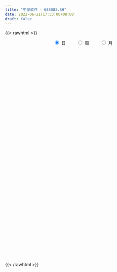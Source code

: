 ```yaml
---
title: "中望软件 - 688083.SH"
date: 2022-06-21T17:33:00+08:00
draft: false
---
```

{{< rawhtml >}}
    <div style="text-align: center">
        <label style="padding: 1rem;"><input style="margin-right: .5rem" type="radio" name="period" value="D" checked onclick="period_change(this)">日</label>
        <label style="padding: 1rem;"><input style="margin-right: .5rem" type="radio" name="period" value="W" onclick="period_change(this)">周</label>
        <label style="padding: 1rem;"><input style="margin-right: .5rem" type="radio" name="period" value="M" onclick="period_change(this)">月</label>
    </div>
    <div id="chart" style="height: 700px;"></div> 
    <script type="text/javascript">
        const D_v = [96183.41,41137.71,28840.9,15239.95,13254.38,9797.15,8770.02,11408.62,7456.28,6316.51,5303.14,7430.07,7783.43,4726.89,4878.64,2290.53,5261.76,4632.71,3392.47,2844.25,4972.51,2288.66,2806.57,5023.78,3384.92,2852.72,3636.24,5420.48,5906.27,7356.03,5511.65,6347.65,2744.9,5774.98,2727.96,2764.58,4777.34,3486.51,4467.53,2883.78,2762.87,2281.75,2568.5,4450.23,1431.42,2261.5,1780.8,1664.25,1939.27,2987.78,1411.49,2643.38,2346.36,2500.7,2217.92,2637.47,1093.84,2196.78,2438.47,2439.15,3393.72,4200.11,2595.72,2204.79,2020.98,2196.22,2917.46,2777.69,3141.54,2152.05,2075.19,1718.88,4514.3,5493.94,2503.39,1887.28,2571.08,5374.84,4793.82,3940.07,5807.43,7568.84,5274.45,3725.37,3058.12,2748.5,2849.24,3983.76,2189.51,2303.37,4198.16,2461.3,3709.49,8592.76,3614.66,2943.94,2434.6,5200.94,9041.17,4255.58,9444.26,8253.24,5204.25,2326.79,3497.32,3153.65,2081.3,2824.65,1858.14,2394.09,2181.52,2031.38,4313.15,3486.4,2951.84,2351.26,1127.42,2262.46,1489.15,2072.01,2120.31,2485.33,1386.75,1043.91,1698.48,2252.32,10495.03,9403.09,6197.86,3616.35,7376.73,4594.79,4139.78,1992.53,2932.72,6551.16,2860.41,9163.32,6609.55,3396.03,3123.1,4528.8,2691.68,3024.19,3784.5,4331.52,1443.59,3861.83,4390.82,4101.51,11957.72,7232.54,21853.01,9358.79,5644.72,7986.42,6656.54,5652.05,6960.45,5382.06,3266.2,2759.65,1814.46,2254.73,2541.22,5023.43,2127.1,3350.65,3279.25,4158.52,3117.38,3338.71,2679.38,6263.76,4152.16,8547.14,4541.15,7399.14,5208.08,4068.34,2870.17,2512.54,3782.04,5161.25,7093.28,3074.91,1855.31,1498.8,3661.39,2835.99,2930.85,1723.63,1871.76,2011.82,3412.2,3772.53,2693.66,1761.2,2853.7,1275.57,1576.74,1774.87,3833.7,2006.19,2310.54,1461.93,2349.0,5226.17,3215.36,4735.75,11629.71,5743.27,4322.2,6284.7,5456.3,5519.74,2923.8,3118.32,3826.19,2501.2,2069.21,2988.09,1789.32,2702.47,3722.14,2698.78,1842.67,1881.44,1756.43,2029.22,4670.96,3750.25,2367.0,2288.38,2350.77,2132.6,1552.31,1418.02,1385.28,2553.86,2776.77,4279.44,3475.34,6401.41,4939.1,3631.84,3367.19,5076.89,4534.12,3053.6,5068.9,7706.42,5090.86,3930.87,2992.78,3756.37,3834.58,3777.41,2991.14,4554.21,4645.09,3196.85,3159.76,2598.29,3621.38,3947.07,3041.26,7691.19,3431.14,1458.24,4709.14,4532.6,5085.33,4326.81,2382.57,4252.7,3227.68,2913.04,4462.17,2113.74,3567.48,2916.26,2965.39,1332.23,1416.97,1754.92,2308.43,2094.89,2554.55,1673.77,1952.54,4776.16,4069.75,2799.3,4920.51,4625.46,3100.65,5944.8,8405.24,6045.59,7515.92,7433.08,15646.25,4878.13,7584.74,7268.2,5462.17,4481.55,3174.69,3895.64]
const D_histogram = [0.0,2.5527065527,0.8808873954,-0.2126835956,0.5677580906,0.8296255759,0.9907968037,2.1885738301,1.7289358119,1.1300239506,1.3092879116,2.0353917405,3.6524931397,3.9889073741,3.0146996026,2.1260326347,3.2383161592,4.1401849788,4.241444769,3.857193669,2.4384242484,1.1771493789,0.9051011171,2.0030114331,1.9644286671,3.0834695531,4.8828183466,5.008177018,6.2061312222,9.1953667793,9.8322253277,11.1597194332,10.9998806483,9.1763606475,7.2782019346,5.3121544526,2.7091098793,-1.3518339187,-4.7066096153,-6.5387353324,-6.5537753031,-8.0236796046,-8.005028265,-4.9077926546,-2.7469398406,-2.6635752179,-1.8474084611,-2.3157176931,-3.2382812086,-2.4689078259,-2.8059140055,-0.428065082,0.1351802933,1.7578312533,1.1844656492,-0.6396842556,-2.3153453868,-3.2400322408,-4.3765350353,-4.7938430362,-6.3153550365,-6.4366755126,-6.0805493434,-5.5333634024,-6.2724463525,-5.5266121308,-4.5160151803,-2.2404563248,-2.2722544461,-2.7248834673,-3.3200837626,-3.0711527983,-3.3023999832,-2.4467136201,-2.09265084,-2.2173966717,-3.6625888109,-0.3297997001,1.3029335563,3.2416926626,3.9792300174,2.544052681,1.6863533752,-0.3866913685,-0.8176922946,-2.4343963238,-3.8283989613,-3.982485149,-4.3173952885,-3.7497100051,-4.6701006426,-4.6518742838,-3.5538705074,-0.0103771048,2.1104830809,3.353863148,2.8761295119,3.5366419743,5.8334604161,7.8179457749,5.6736272432,1.457022966,0.4727065416,-0.5743204682,-2.3830328779,-2.9294320493,-3.7195400446,-3.0132330032,-3.2217925005,-2.9912172677,-1.476607761,-0.9677873953,2.0444925836,5.058697261,4.9191786045,3.6095535861,3.1509201854,1.021039703,-0.9448903202,-0.8412872219,-1.9616612759,-3.1637753923,-3.4508949038,-3.1581895491,-3.2217740985,-3.6817928471,-7.343810868,-11.1243920217,-13.4793939229,-14.0521536997,-14.2920081483,-14.7330759854,-13.455388371,-11.8482960332,-9.9898727068,-7.9183846327,-6.2735929358,-6.421298378,-4.0644298937,-2.1486912451,-1.0631839412,-0.193236988,1.0171894196,2.0689260339,3.9320163546,4.3986375596,4.7449170391,5.7213427988,5.1777938389,4.3810956695,2.8129489066,1.0240524308,-2.4097571038,-4.3054782391,-5.3155894047,-4.4808894298,-3.3454125806,-1.5506466477,1.2841090932,2.689972996,3.2180475011,4.1807297658,4.7438102346,5.2247820882,5.8501026509,5.0507016624,4.7454706898,4.0493373721,3.6179187757,4.1472779739,4.7361958135,5.3463041267,5.395839414,6.1302003809,6.1947187476,7.2903360177,7.4023012425,8.113054356,7.1318332095,6.4724886024,5.0844567832,4.0985931503,3.305031561,3.227663583,2.2742273271,1.8809643592,1.8493919624,1.4918518853,2.2172302305,1.5878088811,0.5234222122,0.0961683259,0.3086915023,0.3123986506,-0.598086955,-1.6967976351,-2.1736388046,-2.2613857265,-1.4362654507,-0.7369184432,-0.1354306074,0.0001653497,0.1250966024,-0.151502194,-0.0427049541,-0.0061942591,-0.5593413453,-1.9878711451,-3.2430133429,-3.2843598156,-1.1442609251,0.0346059685,-0.0367319099,-0.9791098092,-2.1133103963,-3.1771094226,-3.8338317169,-5.0314439351,-4.1817130289,-2.5706892193,-2.120160703,-1.7533659777,-1.2934651676,-1.845530352,-2.982137118,-3.3383104759,-3.4432485405,-3.2108042012,-2.9766168524,-2.563034323,-2.7025131935,-1.6295051302,-1.4119632172,-0.7189904032,0.2066527549,1.2329634896,1.7488365564,1.6093380544,1.5432570934,0.718398762,0.5476477036,-0.2054415275,-1.0219301972,-1.0691280999,-0.4301273911,-0.3374110602,0.0808134908,0.8947412494,0.7938959081,0.6554048562,0.2061612548,0.6375774607,0.7053726907,0.4437310402,0.3884458221,0.5442856938,0.9455746754,1.367110458,1.7340033615,1.6069490699,1.188612319,0.6515985461,0.0847352854,-0.0896846464,-0.3993450146,0.2457306023,0.3424983585,0.0999548476,0.1754237525,0.3411996791,0.9702015545,0.9200692787,0.3765149665,-0.1295825384,-0.1967274573,-0.3785321555,0.3845944302,1.2721645424,2.7179926434,3.6652883411,4.7296677986,4.8346572587,4.6172725557,4.2286962417,3.7307885682,3.2585332344,2.7437428187,2.3532128914,2.3977384848,2.1863972772,1.5616796143,2.3561033792,3.2744155603,3.1668900634,4.3523123384,5.428569058,5.5290468572,2.5775377862,0.6680134023,-1.3954099299,-2.6653701607,-4.1988134493,-5.2886096309,-5.5652847271,-4.3185020218,-3.4333981877,-2.4963870707,-2.0457129697,-1.7343949276,-1.4283391901]
const D_fast = [0.0,3.1908831909,1.7392858824,0.5925439925,1.5149252014,1.9841990806,2.3930695094,4.1379899933,4.1105859281,3.7941800544,4.3007659933,5.5357177574,8.0659424414,9.3995835194,9.1790506486,8.8218918393,10.7437544036,12.680669468,13.8422904503,14.4223377676,13.6131744091,12.6461868843,12.6004139018,14.1990770761,14.6516014768,16.5415097511,19.5615631313,20.9389660572,23.688453067,28.9765303188,32.0714451991,36.1888691629,38.7790005401,39.2495707012,39.1709624719,38.5329536031,36.6071864996,32.2082842219,27.6768561215,24.2100465714,22.5565627749,19.0807385722,17.0981328456,18.9684202924,20.4425381462,19.8600089644,20.2143236059,19.1670849506,17.434951133,17.5870975592,16.5486128782,18.8194455312,19.4164859798,21.4785947532,21.2013455613,19.2172745926,16.9627771147,15.2280822005,12.9974456472,11.3816768872,8.2813261278,6.5508367736,5.3868256069,4.5506706973,2.243476159,1.607657348,1.4892505035,3.2046952778,2.604833545,1.470983657,0.045762421,-0.4730948142,-1.529941995,-1.2859340369,-1.4550339668,-2.1341289664,-4.4949683083,-1.2446291226,0.7138375229,3.4630197948,5.195364654,4.3962004878,3.9600895259,1.79037194,1.1549479403,-1.0703551699,-3.4214575477,-4.5711650226,-5.9854239842,-6.3551662022,-8.4430820003,-9.5878242125,-9.3782880629,-5.8373889364,-3.1889079805,-1.1070621264,-0.8657633846,0.6789095714,4.4340931173,8.3730649197,7.6471531989,3.7948046632,2.9286648741,1.7380577473,-0.6664128819,-1.9451700656,-3.6651630721,-3.7121642815,-4.7261719038,-5.243400988,-4.0979434216,-3.8310699046,-0.3076667799,3.9712122127,5.0614882074,4.6542515855,4.9833482311,3.1087276745,0.9065750712,0.7998563641,-0.8109330089,-2.8039909733,-3.9538342108,-4.4506762434,-5.3197043175,-6.7001712778,-12.1981420157,-18.7598211749,-24.4846715568,-28.5704697585,-32.3833262441,-36.5076630776,-38.593822556,-39.9488042264,-40.5878490767,-40.4959571609,-40.4195636979,-42.1725937346,-40.8318327237,-39.4532668864,-38.6335555678,-37.8119178616,-36.3471940991,-34.7782259763,-31.932131567,-30.3658509721,-28.8333422327,-26.4265807734,-25.6756812736,-25.3771055256,-26.2420150618,-27.7748984299,-31.8111472405,-34.7832379355,-37.1222464523,-37.4077688349,-37.1086451309,-35.7015408598,-32.5457578457,-30.4674006939,-29.1348143135,-27.1269496073,-25.3779165799,-23.5907492042,-21.5029029788,-21.0396285517,-20.1584918518,-19.8422908265,-19.3692297289,-17.8030510373,-16.0300842443,-14.0833998995,-12.6849047586,-10.4179936966,-8.8047956429,-5.8865943684,-3.924053833,-1.1850371305,-0.3832999746,0.5754775689,0.4585599455,0.4973446002,0.5300409011,1.2595888189,0.8747093948,0.9516875166,1.3824631105,1.3978860047,2.6775719076,2.4451027784,1.5115716626,1.1083598577,1.3980559097,1.4798627207,0.4198553763,-1.1030547126,-2.1233055832,-2.7763989367,-2.3103450236,-1.7952276269,-1.2275974429,-1.0919601484,-0.9357547451,-1.2502290901,-1.1521080887,-1.1171459584,-1.810128381,-3.735625967,-5.8015215006,-6.6639579272,-4.8099242679,-3.6224058823,-3.7029267382,-4.8900820898,-6.5526102759,-8.4106866579,-10.0258668813,-12.4813400834,-12.6770374344,-11.7086859296,-11.788197589,-11.8597443582,-11.72320984,-12.7366576124,-14.6187986579,-15.8095496347,-16.7752998344,-17.3455565455,-17.8555234098,-18.0826994612,-18.8978066301,-18.2321748492,-18.3676237406,-17.8543985274,-16.8770921806,-15.5425405735,-14.5894583676,-14.326622356,-14.0068890437,-14.6521476845,-14.685986817,-15.49043643,-16.5624076489,-16.8768875766,-16.3454187157,-16.3370551498,-15.8986272261,-14.8610141551,-14.7633855194,-14.7380253573,-15.135728645,-14.5449180739,-14.3007796711,-14.4514885617,-14.4096623242,-14.117751029,-13.4800683786,-12.7167549816,-11.9163612376,-11.6416782617,-11.7628619329,-12.1369760692,-12.6826555086,-12.879496602,-13.2889932239,-12.5824849564,-12.4000926106,-12.6176474096,-12.4983225666,-12.2472467202,-11.3756944562,-11.1958094123,-11.6452349829,-12.1837281224,-12.3000549055,-12.5764926427,-11.7172174494,-10.5116062016,-8.3862799397,-6.5226621568,-4.2758657497,-2.9622119748,-2.025278539,-1.3566807925,-0.921891324,-0.5795133492,-0.4083680602,-0.2105947646,0.43336545,0.7686235617,0.5343258024,1.917775412,3.6546914832,4.3388885022,6.6123888617,9.0457878459,10.5285273594,8.2214027349,6.4788817016,4.0666058868,2.1303031159,-0.452843535,-2.8647921243,-4.5327884023,-4.3656312024,-4.3388769153,-4.0259625659,-4.0867167074,-4.2089973971,-4.2600264572]
const D_slow = [0.0,0.6381766382,0.858398487,0.8052275881,0.9471671108,1.1545735047,1.4022727057,1.9494161632,2.3816501162,2.6641561038,2.9914780817,3.5003260168,4.4134493018,5.4106761453,6.1643510459,6.6958592046,7.5054382444,8.5404844891,9.6008456814,10.5651440986,11.1747501607,11.4690375054,11.6953127847,12.196065643,12.6871728097,13.458040198,14.6787447847,15.9307890392,17.4823218447,19.7811635396,22.2392198715,25.0291497298,27.7791198918,30.0732100537,31.8927605374,33.2207991505,33.8980766203,33.5601181407,32.3834657368,30.7487819037,29.110338078,27.1044181768,25.1031611106,23.8762129469,23.1894779868,22.5235841823,22.061732067,21.4828026438,20.6732323416,20.0560053851,19.3545268837,19.2475106132,19.2813056865,19.7207634999,20.0168799122,19.8569588483,19.2781225015,18.4681144413,17.3739806825,16.1755199234,14.5966811643,12.9875122862,11.4673749503,10.0840340997,8.5159225116,7.1342694789,6.0052656838,5.4451516026,4.8770879911,4.1958671243,3.3658461836,2.598057984,1.7724579882,1.1607795832,0.6376168732,0.0832677053,-0.8323794974,-0.9148294225,-0.5890960334,0.2213271323,1.2161346366,1.8521478068,2.2737361507,2.1770633085,1.9726402349,1.3640411539,0.4069414136,-0.5886798736,-1.6680286958,-2.605456197,-3.7729813577,-4.9359499286,-5.8244175555,-5.8270118317,-5.2993910615,-4.4609252744,-3.7418928965,-2.8577324029,-1.3993672989,0.5551191448,1.9735259557,2.3377816972,2.4559583325,2.3123782155,1.716619996,0.9842619837,0.0543769725,-0.6989312783,-1.5043794034,-2.2521837203,-2.6213356606,-2.8632825094,-2.3521593635,-1.0874850482,0.1423096029,1.0446979994,1.8324280457,2.0876879715,1.8514653914,1.641143586,1.150728267,0.3597844189,-0.502939307,-1.2924866943,-2.0979302189,-3.0183784307,-4.8543311477,-7.6354291531,-11.0052776339,-14.5183160588,-18.0913180959,-21.7745870922,-25.138434185,-28.1005081933,-30.59797637,-32.5775725281,-34.1459707621,-35.7512953566,-36.76740283,-37.3045756413,-37.5703716266,-37.6186808736,-37.3643835187,-36.8471520102,-35.8641479216,-34.7644885317,-33.5782592719,-32.1479235722,-30.8534751125,-29.7582011951,-29.0549639684,-28.7989508607,-29.4013901367,-30.4777596965,-31.8066570476,-32.9268794051,-33.7632325502,-34.1508942122,-33.8298669389,-33.1573736899,-32.3528618146,-31.3076793731,-30.1217268145,-28.8155312924,-27.3530056297,-26.0903302141,-24.9039625416,-23.8916281986,-22.9871485047,-21.9503290112,-20.7662800578,-19.4297040262,-18.0807441727,-16.5481940774,-14.9995143905,-13.1769303861,-11.3263550755,-9.2980914865,-7.5151331841,-5.8970110335,-4.6258968377,-3.6012485501,-2.7749906599,-1.9680747641,-1.3995179323,-0.9292768425,-0.4669288519,-0.0939658806,0.460341677,0.8572938973,0.9881494504,1.0121915318,1.0893644074,1.1674640701,1.0179423313,0.5937429225,0.0503332214,-0.5150132102,-0.8740795729,-1.0583091837,-1.0921668355,-1.0921254981,-1.0608513475,-1.098726896,-1.1094031346,-1.1109516993,-1.2507870357,-1.7477548219,-2.5585081577,-3.3795981116,-3.6656633428,-3.6570118507,-3.6661948282,-3.9109722805,-4.4392998796,-5.2335772353,-6.1920351645,-7.4498961483,-8.4953244055,-9.1379967103,-9.6680368861,-10.1063783805,-10.4297446724,-10.8911272604,-11.6366615399,-12.4712391588,-13.332051294,-14.1347523443,-14.8789065574,-15.5196651381,-16.1952934365,-16.6026697191,-16.9556605234,-17.1354081242,-17.0837449355,-16.7755040631,-16.338294924,-15.9359604104,-15.550146137,-15.3705464465,-15.2336345206,-15.2849949025,-15.5404774518,-15.8077594768,-15.9152913245,-15.9996440896,-15.9794407169,-15.7557554045,-15.5572814275,-15.3934302135,-15.3418898998,-15.1824955346,-15.0061523619,-14.8952196018,-14.7981081463,-14.6620367229,-14.425643054,-14.0838654395,-13.6503645991,-13.2486273317,-12.9514742519,-12.7885746154,-12.767390794,-12.7898119556,-12.8896482093,-12.8282155587,-12.7425909691,-12.7176022572,-12.6737463191,-12.5884463993,-12.3458960107,-12.115878691,-12.0217499494,-12.054145584,-12.1033274483,-12.1979604872,-12.1018118796,-11.783770744,-11.1042725832,-10.1879504979,-9.0055335482,-7.7968692336,-6.6425510946,-5.5853770342,-4.6526798922,-3.8380465836,-3.1521108789,-2.563807656,-1.9643730348,-1.4177737155,-1.027353812,-0.4383279672,0.3802759229,1.1719984388,2.2600765234,3.6172187879,4.9994805022,5.6438649487,5.8108682993,5.4620158168,4.7956732766,3.7459699143,2.4238175066,1.0324963248,-0.0471291806,-0.9054787276,-1.5295754952,-2.0410037377,-2.4746024696,-2.8316872671]
const D_data = [['2021-03-11', 420.0, 409.0, 402.09, 468.05],['2021-03-12', 420.0, 449.0, 413.0, 450.0],['2021-03-15', 438.0, 399.92, 397.01, 438.0],['2021-03-16', 395.52, 400.05, 395.52, 422.0],['2021-03-17', 395.0, 422.96, 395.0, 431.58],['2021-03-18', 425.0, 420.0, 415.55, 436.32],['2021-03-19', 410.0, 420.8, 399.0, 425.0],['2021-03-22', 415.01, 439.0, 415.01, 462.76],['2021-03-23', 430.3, 422.11, 421.0, 450.0],['2021-03-24', 420.0, 419.0, 411.0, 429.0],['2021-03-25', 413.6, 429.0, 409.0, 432.88],['2021-03-26', 429.0, 440.12, 429.0, 458.94],['2021-03-29', 441.42, 460.5, 438.1, 465.0],['2021-03-30', 459.92, 453.52, 446.51, 461.77],['2021-03-31', 446.25, 439.0, 433.6, 454.97],['2021-04-01', 447.35, 438.0, 435.02, 447.35],['2021-04-02', 438.0, 466.86, 438.0, 473.0],['2021-04-06', 467.79, 473.8, 450.33, 479.99],['2021-04-07', 469.06, 471.15, 468.01, 481.88],['2021-04-08', 470.56, 468.99, 463.1, 477.56],['2021-04-09', 466.71, 455.21, 450.0, 488.88],['2021-04-12', 459.72, 452.98, 450.7, 463.98],['2021-04-13', 451.21, 463.71, 448.16, 473.88],['2021-04-14', 468.9, 486.0, 463.91, 486.25],['2021-04-15', 486.97, 478.0, 472.14, 495.53],['2021-04-16', 480.1, 499.34, 480.1, 499.34],['2021-04-19', 500.78, 521.0, 496.05, 534.0],['2021-04-20', 536.0, 511.4, 509.01, 544.92],['2021-04-21', 511.0, 535.33, 511.0, 551.99],['2021-04-22', 536.0, 578.0, 536.0, 587.54],['2021-04-23', 568.22, 569.0, 565.0, 585.0],['2021-04-26', 569.0, 594.8, 563.0, 618.0],['2021-04-27', 595.0, 592.0, 572.0, 595.06],['2021-04-28', 591.0, 578.0, 561.43, 609.0],['2021-04-29', 576.36, 578.0, 563.33, 589.47],['2021-04-30', 573.14, 576.37, 564.01, 588.88],['2021-05-06', 574.43, 564.0, 552.0, 582.8],['2021-05-07', 561.51, 533.0, 530.02, 565.86],['2021-05-10', 528.01, 524.0, 515.0, 543.06],['2021-05-11', 518.11, 529.0, 513.81, 541.99],['2021-05-12', 528.0, 545.78, 522.22, 552.88],['2021-05-13', 545.0, 521.67, 518.0, 545.0],['2021-05-14', 521.68, 533.68, 511.0, 543.5],['2021-05-17', 535.0, 579.04, 528.0, 586.83],['2021-05-18', 579.0, 581.86, 567.0, 587.0],['2021-05-19', 575.02, 563.0, 558.01, 579.88],['2021-05-20', 562.95, 576.0, 560.0, 584.35],['2021-05-21', 577.28, 562.28, 561.0, 584.84],['2021-05-24', 563.86, 553.59, 532.37, 568.0],['2021-05-25', 556.99, 575.0, 543.11, 585.0],['2021-05-26', 576.0, 563.0, 557.0, 582.98],['2021-05-27', 565.3, 604.03, 556.22, 604.03],['2021-05-28', 605.0, 591.9, 583.0, 613.0],['2021-05-31', 593.7, 614.66, 586.01, 618.66],['2021-06-01', 612.64, 594.0, 593.0, 612.64],['2021-06-02', 596.66, 574.88, 566.06, 596.66],['2021-06-03', 566.67, 568.85, 565.88, 586.19],['2021-06-04', 568.5, 571.67, 555.0, 580.0],['2021-06-07', 571.5, 562.92, 559.5, 573.98],['2021-06-08', 561.94, 566.43, 560.0, 582.91],['2021-06-09', 566.43, 545.06, 540.33, 569.65],['2021-06-10', 544.4, 555.0, 544.4, 576.35],['2021-06-11', 552.51, 558.34, 538.89, 573.6],['2021-06-15', 558.0, 560.06, 545.0, 570.35],['2021-06-16', 551.08, 540.0, 535.85, 567.64],['2021-06-17', 543.29, 555.01, 532.6, 564.8],['2021-06-18', 553.0, 560.0, 541.1, 563.81],['2021-06-21', 558.0, 582.88, 555.6, 586.08],['2021-06-22', 592.0, 558.97, 551.0, 592.0],['2021-06-23', 559.68, 551.02, 548.2, 564.2],['2021-06-24', 550.71, 544.5, 537.61, 557.97],['2021-06-25', 553.2, 552.0, 541.0, 555.0],['2021-06-28', 552.5, 543.78, 519.0, 554.58],['2021-06-29', 537.78, 557.0, 528.0, 562.99],['2021-06-30', 557.98, 552.3, 550.5, 574.0],['2021-07-01', 545.01, 545.24, 541.31, 557.94],['2021-07-02', 545.0, 522.01, 520.11, 545.24],['2021-07-05', 525.16, 585.3, 523.53, 589.23],['2021-07-06', 585.31, 577.75, 575.0, 616.0],['2021-07-07', 577.85, 593.08, 562.0, 596.89],['2021-07-08', 594.1, 588.29, 559.03, 598.35],['2021-07-09', 584.8, 562.0, 543.6, 584.8],['2021-07-12', 562.49, 565.01, 546.99, 573.23],['2021-07-13', 561.16, 542.66, 538.0, 564.75],['2021-07-14', 545.59, 556.26, 542.01, 560.2],['2021-07-15', 553.01, 534.77, 530.08, 557.79],['2021-07-16', 536.18, 527.0, 526.1, 546.73],['2021-07-19', 521.01, 535.19, 506.68, 538.86],['2021-07-20', 535.19, 528.1, 516.24, 539.89],['2021-07-21', 527.55, 536.5, 524.23, 539.1],['2021-07-22', 536.68, 513.05, 510.0, 536.68],['2021-07-23', 511.11, 518.0, 511.11, 527.94],['2021-07-26', 517.0, 530.5, 506.8, 536.19],['2021-07-27', 538.0, 571.49, 538.0, 615.0],['2021-07-28', 569.53, 569.08, 554.99, 588.0],['2021-07-29', 580.68, 568.71, 547.88, 581.0],['2021-07-30', 567.78, 551.13, 550.39, 578.68],['2021-08-02', 542.3, 568.0, 525.3, 573.0],['2021-08-03', 583.0, 600.0, 583.0, 665.96],['2021-08-04', 600.01, 613.13, 591.33, 625.0],['2021-08-05', 618.84, 566.54, 563.15, 638.97],['2021-08-06', 565.68, 526.47, 520.0, 572.0],['2021-08-09', 520.3, 553.99, 520.29, 563.63],['2021-08-10', 544.8, 547.99, 538.0, 560.0],['2021-08-11', 541.0, 529.79, 526.28, 550.73],['2021-08-12', 526.31, 537.28, 526.29, 548.9],['2021-08-13', 535.99, 528.0, 523.0, 538.77],['2021-08-16', 528.24, 543.78, 515.01, 543.78],['2021-08-17', 540.49, 531.0, 525.02, 543.7],['2021-08-18', 528.92, 533.8, 528.01, 539.54],['2021-08-19', 528.01, 552.49, 528.01, 556.78],['2021-08-20', 552.49, 544.0, 530.0, 552.81],['2021-08-23', 540.0, 585.0, 540.0, 596.08],['2021-08-24', 590.9, 603.99, 581.29, 613.89],['2021-08-25', 603.99, 576.2, 570.0, 603.99],['2021-08-26', 575.0, 561.11, 558.6, 575.0],['2021-08-27', 565.0, 569.9, 557.0, 572.3],['2021-08-30', 561.51, 543.88, 540.0, 573.99],['2021-08-31', 549.28, 535.13, 532.0, 551.95],['2021-09-01', 544.88, 555.55, 528.01, 559.46],['2021-09-02', 547.01, 536.52, 535.63, 557.0],['2021-09-03', 538.0, 527.24, 520.8, 547.1],['2021-09-06', 529.81, 532.0, 524.49, 537.98],['2021-09-07', 529.08, 536.5, 529.08, 537.99],['2021-09-08', 536.51, 529.85, 522.51, 536.51],['2021-09-09', 525.99, 520.32, 520.0, 533.0],['2021-09-10', 521.0, 464.0, 461.11, 522.99],['2021-09-13', 449.77, 434.0, 428.01, 454.91],['2021-09-14', 438.0, 424.0, 421.0, 447.88],['2021-09-15', 426.79, 425.51, 415.02, 430.98],['2021-09-16', 426.45, 413.76, 408.49, 443.99],['2021-09-17', 411.75, 394.88, 394.02, 418.76],['2021-09-22', 395.02, 404.02, 393.07, 411.74],['2021-09-23', 406.18, 402.01, 400.13, 410.8],['2021-09-24', 407.0, 401.6, 396.19, 408.0],['2021-09-27', 405.56, 403.23, 398.02, 423.0],['2021-09-28', 399.3, 397.5, 391.03, 402.0],['2021-09-29', 391.5, 369.0, 358.55, 394.52],['2021-09-30', 369.0, 397.0, 367.06, 399.95],['2021-10-08', 399.0, 395.28, 386.0, 404.33],['2021-10-11', 392.41, 386.38, 380.42, 400.0],['2021-10-12', 380.51, 383.11, 370.49, 386.2],['2021-10-13', 386.99, 388.0, 378.6, 394.48],['2021-10-14', 382.21, 388.09, 381.0, 396.01],['2021-10-15', 388.1, 403.39, 385.0, 414.96],['2021-10-18', 406.05, 390.51, 389.03, 407.0],['2021-10-19', 392.0, 390.0, 386.0, 394.0],['2021-10-20', 391.67, 401.0, 390.0, 418.0],['2021-10-21', 401.0, 383.0, 372.17, 403.51],['2021-10-22', 386.55, 375.7, 373.37, 386.55],['2021-10-25', 360.0, 358.3, 355.0, 376.02],['2021-10-26', 360.0, 343.83, 342.0, 361.0],['2021-10-27', 343.8, 304.32, 288.0, 343.8],['2021-10-28', 300.0, 302.16, 296.0, 313.0],['2021-10-29', 304.0, 297.06, 295.71, 305.8],['2021-11-01', 298.5, 311.15, 293.66, 315.5],['2021-11-02', 311.84, 312.36, 306.9, 320.68],['2021-11-03', 320.0, 321.76, 310.92, 324.5],['2021-11-04', 321.85, 342.4, 321.76, 343.66],['2021-11-05', 344.69, 332.81, 328.4, 350.0],['2021-11-08', 335.0, 324.75, 320.3, 335.0],['2021-11-09', 325.77, 332.67, 320.0, 334.98],['2021-11-10', 325.01, 331.0, 325.01, 335.99],['2021-11-11', 328.01, 332.6, 325.2, 333.45],['2021-11-12', 333.78, 337.85, 328.25, 339.98],['2021-11-15', 340.0, 320.08, 320.0, 351.84],['2021-11-16', 323.97, 323.57, 320.09, 327.73],['2021-11-17', 321.5, 316.0, 313.0, 322.54],['2021-11-18', 316.75, 315.99, 314.57, 325.8],['2021-11-19', 318.98, 328.21, 315.08, 332.88],['2021-11-22', 330.0, 332.51, 324.15, 338.08],['2021-11-23', 334.99, 337.21, 326.3, 339.5],['2021-11-24', 338.76, 333.61, 333.03, 346.0],['2021-11-25', 333.61, 346.48, 333.61, 357.89],['2021-11-26', 345.3, 342.95, 334.02, 346.47],['2021-11-29', 341.0, 362.43, 337.56, 364.5],['2021-11-30', 362.5, 357.53, 354.0, 366.0],['2021-12-01', 357.82, 372.03, 355.0, 383.79],['2021-12-02', 372.0, 355.01, 354.99, 375.0],['2021-12-03', 354.94, 359.1, 344.0, 364.75],['2021-12-06', 359.0, 348.3, 347.57, 359.0],['2021-12-07', 348.5, 350.0, 347.0, 353.0],['2021-12-08', 349.82, 350.1, 348.0, 357.72],['2021-12-09', 353.02, 359.0, 347.0, 364.89],['2021-12-10', 357.47, 347.19, 346.8, 364.5],['2021-12-13', 351.51, 352.06, 347.88, 359.95],['2021-12-14', 349.03, 356.84, 349.03, 357.97],['2021-12-15', 357.89, 353.0, 351.01, 359.98],['2021-12-16', 356.48, 369.09, 351.05, 372.0],['2021-12-17', 369.89, 353.99, 353.46, 369.89],['2021-12-20', 351.18, 344.92, 342.5, 354.8],['2021-12-21', 338.0, 349.25, 337.03, 351.0],['2021-12-22', 347.0, 357.0, 347.0, 362.95],['2021-12-23', 362.0, 355.38, 352.01, 362.0],['2021-12-24', 360.36, 341.5, 340.6, 360.36],['2021-12-27', 339.78, 332.88, 331.15, 345.88],['2021-12-28', 334.98, 334.89, 330.17, 338.19],['2021-12-29', 332.82, 336.42, 330.5, 339.0],['2021-12-30', 338.86, 348.28, 336.79, 354.94],['2021-12-31', 346.0, 349.83, 345.3, 352.19],['2022-01-04', 344.01, 351.63, 344.01, 354.93],['2022-01-05', 350.0, 347.58, 344.99, 356.0],['2022-01-06', 342.55, 348.05, 333.81, 353.64],['2022-01-07', 349.89, 342.44, 341.53, 358.8],['2022-01-10', 333.01, 346.58, 333.01, 351.97],['2022-01-11', 342.69, 345.89, 342.0, 352.8],['2022-01-12', 343.51, 336.7, 336.02, 349.13],['2022-01-13', 336.11, 319.11, 316.32, 348.33],['2022-01-14', 314.9, 311.59, 310.0, 320.77],['2022-01-17', 308.4, 320.24, 308.0, 324.86],['2022-01-18', 317.01, 351.0, 316.55, 370.1],['2022-01-19', 354.64, 346.99, 340.0, 354.64],['2022-01-20', 341.73, 333.8, 333.15, 346.96],['2022-01-21', 331.05, 319.18, 313.5, 336.99],['2022-01-24', 316.81, 309.3, 306.25, 324.99],['2022-01-25', 309.3, 301.4, 300.0, 316.68],['2022-01-26', 294.83, 298.2, 294.83, 309.14],['2022-01-27', 298.38, 281.85, 281.41, 305.75],['2022-01-28', 288.0, 301.73, 284.0, 304.99],['2022-02-07', 301.73, 313.98, 301.39, 314.23],['2022-02-08', 307.71, 301.8, 301.14, 313.86],['2022-02-09', 299.31, 300.0, 295.09, 307.96],['2022-02-10', 299.0, 300.72, 294.71, 301.64],['2022-02-11', 297.0, 285.0, 285.0, 301.79],['2022-02-14', 280.03, 269.54, 266.31, 285.0],['2022-02-15', 276.0, 271.01, 267.24, 276.5],['2022-02-16', 273.0, 268.34, 267.88, 274.88],['2022-02-17', 268.0, 268.28, 264.86, 271.8],['2022-02-18', 268.85, 265.01, 263.0, 270.98],['2022-02-21', 266.75, 264.62, 264.01, 271.02],['2022-02-22', 263.04, 254.05, 248.0, 263.04],['2022-02-23', 257.0, 267.7, 250.35, 269.78],['2022-02-24', 266.99, 256.86, 253.7, 269.38],['2022-02-25', 259.0, 262.0, 258.6, 267.0],['2022-02-28', 262.53, 266.66, 257.2, 268.96],['2022-03-01', 266.5, 271.38, 260.0, 275.88],['2022-03-02', 271.0, 268.0, 264.04, 271.0],['2022-03-03', 268.0, 259.85, 258.25, 269.99],['2022-03-04', 258.0, 259.23, 257.0, 263.69],['2022-03-07', 259.23, 246.0, 244.98, 259.23],['2022-03-08', 248.0, 249.82, 244.08, 256.3],['2022-03-09', 250.32, 237.97, 230.02, 250.39],['2022-03-10', 242.73, 230.22, 230.22, 249.86],['2022-03-11', 228.0, 234.44, 223.01, 235.0],['2022-03-14', 233.48, 241.78, 233.48, 250.1],['2022-03-15', 236.36, 234.33, 230.03, 241.23],['2022-03-16', 237.04, 237.41, 228.8, 240.02],['2022-03-17', 240.01, 243.84, 240.01, 246.5],['2022-03-18', 242.99, 232.75, 231.49, 242.99],['2022-03-21', 231.91, 230.0, 228.5, 233.0],['2022-03-22', 229.98, 222.66, 221.11, 229.98],['2022-03-23', 222.3, 231.81, 213.29, 234.86],['2022-03-24', 229.69, 226.99, 218.05, 229.81],['2022-03-25', 227.0, 220.66, 217.5, 230.35],['2022-03-28', 220.59, 220.6, 215.67, 222.96],['2022-03-29', 220.61, 221.79, 218.58, 226.11],['2022-03-30', 221.0, 224.9, 219.71, 225.96],['2022-03-31', 222.0, 226.28, 220.62, 228.59],['2022-04-01', 226.12, 227.0, 221.1, 228.89],['2022-04-06', 225.01, 220.88, 219.22, 233.0],['2022-04-07', 220.9, 215.0, 213.0, 224.93],['2022-04-08', 215.0, 209.82, 206.0, 216.99],['2022-04-11', 210.04, 204.92, 203.57, 213.05],['2022-04-12', 204.33, 206.0, 202.03, 209.0],['2022-04-13', 205.02, 200.96, 200.6, 207.0],['2022-04-14', 204.21, 211.94, 202.51, 212.5],['2022-04-15', 210.42, 205.49, 204.26, 210.42],['2022-04-18', 194.6, 199.2, 180.36, 203.6],['2022-04-19', 198.5, 201.03, 195.2, 205.56],['2022-04-20', 202.25, 201.22, 198.02, 204.0],['2022-04-21', 205.0, 207.93, 201.4, 213.28],['2022-04-22', 207.0, 200.0, 192.04, 210.0],['2022-04-25', 199.31, 191.0, 185.11, 199.31],['2022-04-26', 189.01, 187.0, 181.88, 191.05],['2022-04-27', 182.27, 189.09, 182.27, 192.92],['2022-04-28', 186.0, 185.01, 175.01, 189.87],['2022-04-29', 185.33, 196.7, 183.02, 197.67],['2022-05-05', 193.98, 201.7, 193.98, 204.0],['2022-05-06', 192.32, 215.0, 192.01, 224.7],['2022-05-09', 214.0, 216.29, 211.19, 218.63],['2022-05-10', 214.0, 225.22, 214.0, 228.0],['2022-05-11', 225.2, 219.01, 218.46, 229.19],['2022-05-12', 219.0, 217.43, 217.0, 226.57],['2022-05-13', 223.39, 216.32, 215.0, 223.39],['2022-05-16', 218.88, 215.01, 213.99, 223.29],['2022-05-17', 215.02, 214.9, 211.72, 217.65],['2022-05-18', 216.99, 213.6, 213.29, 222.99],['2022-05-19', 210.61, 214.34, 209.19, 217.92],['2022-05-20', 216.97, 220.44, 212.25, 221.85],['2022-05-23', 221.0, 218.38, 215.61, 221.86],['2022-05-24', 216.31, 212.26, 212.26, 222.26],['2022-05-25', 212.68, 231.98, 212.68, 232.49],['2022-05-26', 230.64, 240.44, 225.53, 248.0],['2022-05-27', 240.69, 232.48, 230.88, 240.69],['2022-05-30', 232.48, 254.88, 232.38, 265.98],['2022-05-31', 257.89, 264.0, 248.08, 268.83],['2022-06-01', 260.0, 259.98, 258.22, 266.87],['2022-06-02', 188.0, 218.0, 186.19, 221.9],['2022-06-06', 218.0, 219.99, 210.02, 221.12],['2022-06-07', 218.17, 207.79, 207.0, 218.18],['2022-06-08', 206.0, 207.79, 202.09, 216.5],['2022-06-09', 209.0, 194.73, 190.64, 209.0],['2022-06-10', 190.71, 189.8, 181.58, 194.66],['2022-06-13', 187.0, 192.17, 185.0, 193.01],['2022-06-14', 190.0, 210.0, 186.0, 211.42],['2022-06-15', 208.0, 208.07, 198.0, 219.89],['2022-06-16', 208.17, 211.11, 203.0, 219.29],['2022-06-17', 208.53, 206.7, 204.05, 216.22],['2022-06-20', 206.7, 205.18, 202.61, 210.72],['2022-06-21', 206.34, 205.14, 203.12, 215.03]]
const W_v = [137321.12,75902.4,37914.62,24941.25,15841.94,16356.65,27830.67,20360.07,8263.85,14964.43,11588.2,11328.28,10646.71,15067.17,9339.45,11865.35,16969.99,27485.0,17655.68,15136.1,21295.45,36195.19,16263.31,11289.78,14230.07,10429.26,16876.49,31188.82,9065.03,25184.44,3396.03,17152.27,18129.27,56046.78,32637.52,12636.26,17938.95,19551.39,29763.85,21419.28,12926.4,11950.26,12356.66,9191.5,14563.0,32715.63,20844.35,12050.29,11901.46,15105.81,8838.98,19486.82,21549.14,24850.65,17352.28,12396.15,16367.76,21822.31,19275.09,7375.21,12895.1,10129.76,15271.52,18591.42,45046.08,29674.79,7070.33]
const W_histogram = [0.0,-1.7996581197,-1.5962488616,0.3291464131,0.7822064554,3.8466516231,10.0077167769,13.7886982405,12.6101485663,11.1672693902,11.3906884217,12.6859312276,11.3748492977,8.9133188954,6.7960586936,4.3736024372,0.4735256144,0.3166341717,-2.2722849666,-4.5853982728,-3.905295378,-5.0638765082,-5.6312482124,-4.8620423906,-2.6525422597,-4.0254125577,-8.8758679009,-16.0067552592,-19.3167460697,-20.7367469421,-20.6666418316,-18.9918110924,-18.6403529982,-22.3458080906,-21.0487785129,-18.596146924,-16.4422363072,-12.9951199358,-8.7985493745,-6.1228965824,-3.3328039138,-1.8406904165,0.0925348935,1.1974730958,0.2254426227,0.4552010327,-0.1728586805,-1.2593155489,-2.7813083583,-3.4065381839,-3.4138383348,-4.4309335801,-4.5433439861,-4.7361712259,-3.7823396204,-3.6521766298,-3.2167154996,-2.6794239469,-1.9606051362,0.2172399272,2.1112890777,3.9020486654,6.0307361188,6.553451186,5.1516572982,5.4835378026,5.6940819386]
const W_fast = [0.0,-2.2495726496,-2.4452256069,-0.437543729,0.2110679273,4.2371760006,12.9001703487,20.1283263725,22.1023138398,23.4512520112,26.5223431482,30.989068761,32.5216991555,32.288498477,31.8702529486,30.5411973016,26.7595018823,26.6817689826,23.5247786026,20.0653157283,19.7690947785,17.3445445213,15.369360764,14.9230559881,16.4694205542,14.0901971167,7.0207747983,-4.1118013748,-12.2509787028,-18.8551663107,-23.9517216581,-27.0248436919,-31.3334738474,-40.6253809623,-44.5905460129,-46.786951155,-48.743599615,-48.5452632276,-46.5483300098,-45.4034013633,-43.4465096732,-42.41456878,-40.4582097466,-39.0539032703,-39.9695730878,-39.6260144196,-40.297288803,-41.6985745586,-43.9158944576,-45.3927588291,-46.2535185637,-48.3783472041,-49.6265936066,-51.0034636529,-50.9952169525,-51.7780981193,-52.146815864,-52.279380298,-52.0507127715,-49.8185577262,-47.3966863063,-44.6304145523,-40.9940430691,-38.8329652055,-38.9468447687,-37.2440798137,-35.610015193]
const W_slow = [0.0,-0.4499145299,-0.8489767453,-0.7666901421,-0.5711385282,0.3905243776,2.8924535718,6.3396281319,9.4921652735,12.2839826211,15.1316547265,18.3031375334,21.1468498578,23.3751795817,25.074194255,26.1675948644,26.285976268,26.3651348109,25.7970635692,24.650714001,23.6743901565,22.4084210295,21.0006089764,19.7850983787,19.1219628138,18.1156096744,15.8966426992,11.8949538844,7.0657673669,1.8815806314,-3.2850798265,-8.0330325996,-12.6931208491,-18.2795728718,-23.5417675,-28.190804231,-32.3013633078,-35.5501432918,-37.7497806354,-39.280504781,-40.1137057594,-40.5738783635,-40.5507446401,-40.2513763662,-40.1950157105,-40.0812154523,-40.1244301225,-40.4392590097,-41.1345860993,-41.9862206453,-42.839680229,-43.947413624,-45.0832496205,-46.267292427,-47.2128773321,-48.1259214895,-48.9301003644,-49.5999563511,-50.0901076352,-50.0357976534,-49.507975384,-48.5324632176,-47.0247791879,-45.3864163915,-44.0985020669,-42.7276176163,-41.3040971316]
const W_data = [['2021-03-12', 420.0, 449.0, 402.09, 468.05],['2021-03-19', 438.0, 420.8, 395.0, 438.0],['2021-03-26', 415.01, 440.12, 409.0, 462.76],['2021-04-02', 441.42, 466.86, 433.6, 473.0],['2021-04-09', 467.79, 455.21, 450.0, 488.88],['2021-04-16', 459.72, 499.34, 448.16, 499.34],['2021-04-23', 500.78, 569.0, 496.05, 587.54],['2021-04-30', 569.0, 576.37, 561.43, 618.0],['2021-05-07', 574.43, 533.0, 530.02, 582.8],['2021-05-14', 528.01, 533.68, 511.0, 552.88],['2021-05-21', 535.0, 562.28, 528.0, 587.0],['2021-05-28', 563.86, 591.9, 532.37, 613.0],['2021-06-04', 593.7, 571.67, 555.0, 618.66],['2021-06-11', 571.5, 558.34, 538.89, 582.91],['2021-06-18', 558.0, 560.0, 532.6, 570.35],['2021-06-25', 558.0, 552.0, 537.61, 592.0],['2021-07-02', 552.5, 522.01, 519.0, 574.0],['2021-07-09', 525.16, 562.0, 523.53, 616.0],['2021-07-16', 562.49, 527.0, 526.1, 573.23],['2021-07-23', 521.01, 518.0, 506.68, 539.89],['2021-07-30', 517.0, 551.13, 506.8, 615.0],['2021-08-06', 542.3, 526.47, 520.0, 665.96],['2021-08-13', 520.3, 528.0, 520.29, 563.63],['2021-08-20', 528.24, 544.0, 515.01, 556.78],['2021-08-27', 540.0, 569.9, 540.0, 613.89],['2021-09-03', 561.51, 527.24, 520.8, 573.99],['2021-09-10', 529.81, 464.0, 461.11, 537.99],['2021-09-17', 449.77, 394.88, 394.02, 454.91],['2021-09-24', 395.02, 401.6, 393.07, 411.74],['2021-09-30', 405.56, 397.0, 358.55, 423.0],['2021-10-08', 399.0, 395.28, 386.0, 404.33],['2021-10-15', 392.41, 403.39, 370.49, 414.96],['2021-10-22', 406.05, 375.7, 372.17, 418.0],['2021-10-29', 360.0, 297.06, 288.0, 376.02],['2021-11-05', 298.5, 332.81, 293.66, 350.0],['2021-11-12', 335.0, 337.85, 320.0, 339.98],['2021-11-19', 340.0, 328.21, 313.0, 351.84],['2021-11-26', 330.0, 342.95, 324.15, 357.89],['2021-12-03', 341.0, 359.1, 337.56, 383.79],['2021-12-10', 359.0, 347.19, 346.8, 364.89],['2021-12-17', 351.51, 353.99, 347.88, 372.0],['2021-12-24', 351.18, 341.5, 337.03, 362.95],['2021-12-31', 339.78, 349.83, 330.17, 354.94],['2022-01-07', 344.01, 342.44, 333.81, 358.8],['2022-01-14', 333.01, 311.59, 310.0, 352.8],['2022-01-21', 308.4, 319.18, 308.0, 370.1],['2022-01-28', 316.81, 301.73, 281.41, 324.99],['2022-02-11', 301.73, 285.0, 285.0, 314.23],['2022-02-18', 280.03, 265.01, 263.0, 285.0],['2022-02-25', 266.75, 262.0, 248.0, 271.02],['2022-03-04', 262.53, 259.23, 257.0, 275.88],['2022-03-11', 259.23, 234.44, 223.01, 259.23],['2022-03-18', 233.48, 232.75, 228.8, 250.1],['2022-03-25', 231.91, 220.66, 213.29, 234.86],['2022-04-01', 220.59, 227.0, 215.67, 228.89],['2022-04-08', 225.01, 209.82, 206.0, 233.0],['2022-04-15', 210.04, 205.49, 200.6, 213.05],['2022-04-22', 194.6, 200.0, 180.36, 213.28],['2022-04-29', 199.31, 196.7, 175.01, 199.31],['2022-05-06', 193.98, 215.0, 192.01, 224.7],['2022-05-13', 214.0, 216.32, 211.19, 229.19],['2022-05-20', 218.88, 220.44, 209.19, 223.29],['2022-05-27', 221.0, 232.48, 212.26, 248.0],['2022-06-02', 232.48, 218.0, 186.19, 268.83],['2022-06-10', 218.0, 189.8, 181.58, 221.12],['2022-06-17', 187.0, 206.7, 185.0, 219.89],['2022-06-24', 206.7, 205.14, 202.61, 215.03]]
const M_v = [268527.1,87941.62,48645.46,56929.61,86030.59,81729.96,88992.43,94724.35,95852.41,75328.16,77314.48,41408.33,86735.96,72852.45,55217.56,90836.65]
const M_histogram = [0.0,8.7666324786,16.2254239365,16.0132549199,14.8727041414,12.2297373612,0.9617086963,-12.6866483279,-16.8455727343,-19.1507426018,-22.7077594259,-25.979645234,-29.1809577127,-31.4144780312,-26.6700649266,-25.7911783066]
const M_fast = [0.0,10.9582905983,22.4734380403,26.2645827536,28.8422080105,29.2566755706,18.2290740798,1.4090549736,-6.9612626164,-14.0541181344,-23.288074815,-33.0548719315,-43.5514238384,-53.6385636647,-55.5616667918,-61.1305747484]
const M_slow = [0.0,2.1916581197,6.2480141038,10.2513278337,13.9695038691,17.0269382094,17.2673653835,14.0957033015,9.8843101179,5.0966244675,-0.580315389,-7.0752266975,-14.3704661257,-22.2240856335,-28.8916018652,-35.3393964418]
const M_data = [['2021-03-31', 420.0, 439.0, 395.0, 468.05],['2021-04-30', 447.35, 576.37, 435.02, 618.0],['2021-05-31', 574.43, 614.66, 511.0, 618.66],['2021-06-30', 612.64, 552.3, 519.0, 612.64],['2021-07-30', 545.01, 551.13, 506.68, 616.0],['2021-08-31', 542.3, 535.13, 515.01, 665.96],['2021-09-30', 544.88, 397.0, 358.55, 559.46],['2021-10-29', 399.0, 297.06, 288.0, 418.0],['2021-11-30', 298.5, 357.53, 293.66, 366.0],['2021-12-31', 357.82, 349.83, 330.17, 383.79],['2022-01-28', 344.01, 301.73, 281.41, 370.1],['2022-02-28', 301.73, 266.66, 248.0, 314.23],['2022-03-31', 266.5, 226.28, 213.29, 275.88],['2022-04-29', 226.12, 196.7, 175.01, 233.0],['2022-05-31', 193.98, 264.0, 192.01, 268.83],['2022-06-30', 260.0, 205.14, 181.58, 266.87]]
        const D_a = [null,null,null,null,395.0,null,null,null,null,null,null,null,null,null,null,null,null,null,null,null,null,null,null,null,null,null,null,null,null,null,null,618.0,null,null,null,null,null,null,null,null,null,null,511.0,null,null,null,null,null,null,null,null,null,null,618.66,null,null,null,null,null,null,null,null,null,null,null,null,null,null,null,null,null,null,519.0,null,null,null,null,null,616.0,null,null,null,null,null,null,null,null,506.68,null,null,null,null,null,null,null,null,null,null,665.96,null,null,null,null,null,null,null,null,null,null,null,null,null,null,null,null,null,null,null,null,null,null,null,null,null,null,null,null,null,null,null,null,null,null,null,null,null,null,358.55,null,null,null,null,null,null,null,null,null,418.0,null,null,null,null,288.0,null,null,null,null,null,null,null,null,null,null,null,null,null,null,null,null,null,null,null,null,null,null,null,null,383.79,null,null,null,null,null,null,null,null,null,null,null,null,null,null,null,null,null,null,330.17,null,null,null,null,null,null,358.8,null,null,null,null,null,null,null,null,null,null,null,null,null,null,null,null,null,null,null,null,null,null,null,null,null,null,248.0,null,null,null,null,275.88,null,null,null,null,null,null,null,223.01,null,null,null,246.5,null,null,null,null,null,null,215.67,null,null,null,null,233.0,null,null,null,null,null,null,null,180.36,null,null,null,null,null,null,null,null,null,null,null,null,null,229.19,null,null,null,null,null,209.19,null,null,null,null,null,null,null,268.83,null,null,null,null,null,null,null,null,null,null,null,null,202.61,null]
const W_a = [null,395.0,null,null,null,null,null,null,null,null,null,null,618.66,null,null,null,null,null,null,506.68,null,null,null,null,613.89,null,null,null,null,null,null,null,null,288.0,null,null,null,null,null,null,null,null,null,358.8,null,null,null,null,null,null,null,null,null,null,null,null,null,null,175.01,null,null,null,null,268.83,null,null,null]
const M_a = [null,null,null,null,null,665.96,null,null,null,null,null,null,null,175.01,null,null]
        const D_b = [[{ coord: ['2021-03-17', 618.0] }, { coord: ['2021-08-03', 511.0] }],[{ coord: ['2021-09-29', 383.79] }, { coord: ['2022-01-07', 358.55] }],[{ coord: ['2022-03-11', 233.0] }, { coord: ['2022-05-31', 223.01] }]]
const W_b = [[{ coord: ['2021-03-19', 613.89] }, { coord: ['2021-08-27', 506.68] }]]
const M_b = []
    </script>
{{< /rawhtml >}}